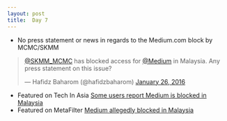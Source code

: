 ```yaml
---
layout: post
title:  Day 7
---
```


- No press statement or news in regards to the Medium.com block by MCMC/SKMM 

<blockquote class="twitter-tweet pull-center" lang="en"><p lang="en" dir="ltr"><a href="https://twitter.com/SKMM_MCMC">@SKMM_MCMC</a> has blocked access for <a href="https://twitter.com/Medium">@Medium</a> in Malaysia. Any press statement on this issue?</p>&mdash; Hafidz Baharom (@hafidzbaharom) <a href="https://twitter.com/hafidzbaharom/status/691848983023636480">January 26, 2016</a></blockquote>
 

- Featured on Tech In Asia [Some users report Medium is blocked in Malaysia](https://www.techinasia.com/medium-blocked-malaysia-sarawak)
- Featured on MetaFilter [Medium allegedly blocked in Malaysia](http://www.metafilter.com/156622/Medium-allegedly-blocked-in-Malaysia)